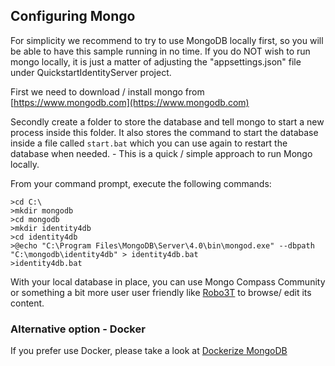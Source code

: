 
## Configuring Mongo 
For simplicity we recommend to try to use MongoDB locally first, 
so you will be able to have this sample running in no time. 
If you do NOT wish to run mongo locally, it is just a matter of adjusting
the "appsettings.json" file under QuickstartIdentityServer project.
 
First we need to download / install mongo from [https://www.mongodb.com](https://www.mongodb.com) 

Secondly create a folder to store the database and tell mongo to start a new
process inside this folder. It also stores the command to start the database
inside a file called `start.bat` which you can use again to restart the
database when needed. - This is a quick / simple approach to run Mongo locally.

From your command prompt, execute the following commands:
```
>cd C:\
>mkdir mongodb
>cd mongodb
>mkdir identity4db
>cd identity4db
>@echo "C:\Program Files\MongoDB\Server\4.0\bin\mongod.exe" --dbpath "C:\mongodb\identity4db" > identity4db.bat
>identity4db.bat
```

With your local database in place, you can use Mongo Compass Community or something a bit more user user friendly like [Robo3T](http://robomongo.org/)
to browse/ edit its content. 
 
 ### Alternative option -  Docker
 
If you prefer use Docker, please take a look at [Dockerize MongoDB](https://docs.docker.com/engine/examples/mongodb/)